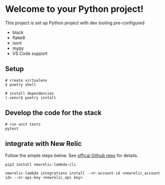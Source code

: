 
# Welcome to your Python project!

This project is set up Python project with dev tooling pre-configured

* black
* flake8
* isort
* mypy
* VS Code support

## Setup

```shell
# create virtualenv
$ poetry shell

# install dependencies
(.venv)$ poetry install

```

## Develop the code for the stack

```shell
# run unit tests
pytest

```

## integrate with New Relic

Follow the simple steps below. See [offical Github repo](https://github.com/newrelic/newrelic-lambda-cli#installation) for details.

```shell
pip3 install newrelic-lambda-cli

newrelic-lambda integrations install --nr-account-id <newrelic_account id> --nr-api-key <newrelic_api key>
```
